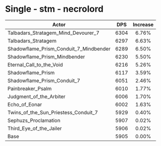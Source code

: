 # Single - stm - necrolord
| Actor | DPS | Increase |
|---|:---:|:---:|
|Talbadars_Stratagem_Mind_Devourer_7|6304|6.76%|
|Talbadars_Stratagem|6297|6.63%|
|Shadowflame_Prism_Conduit_7_Mindbender|6289|6.50%|
|Shadowflame_Prism_Mindbender|6230|5.50%|
|Eternal_Call_to_the_Void|6216|5.26%|
|Shadowflame_Prism|6117|3.59%|
|Shadowflame_Prism_Conduit_7|6051|2.46%|
|Painbreaker_Psalm|6010|1.77%|
|Judgment_of_the_Arbiter|6006|1.70%|
|Echo_of_Eonar|6002|1.63%|
|Twins_of_the_Sun_Priestess_Conduit_7|5929|0.40%|
|Sephuzs_Proclamation|5907|0.02%|
|Third_Eye_of_the_Jailer|5906|0.02%|
|Base|5905|0.00%|
